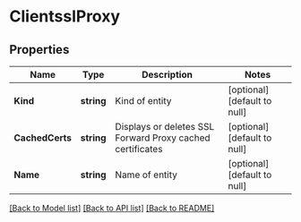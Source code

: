 # ClientsslProxy

## Properties
Name | Type | Description | Notes
------------ | ------------- | ------------- | -------------
**Kind** | **string** | Kind of entity | [optional] [default to null]
**CachedCerts** | **string** | Displays or deletes SSL Forward Proxy cached certificates | [optional] [default to null]
**Name** | **string** | Name of entity | [optional] [default to null]

[[Back to Model list]](../README.md#documentation-for-models) [[Back to API list]](../README.md#documentation-for-api-endpoints) [[Back to README]](../README.md)


